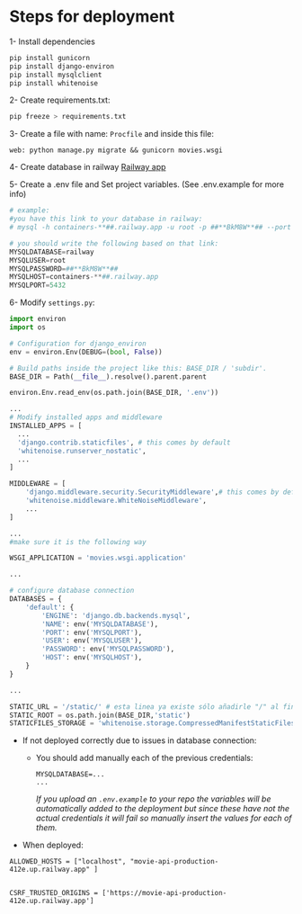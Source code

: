 # Steps for deployment

1- Install dependencies

```bash
pip install gunicorn
pip install django-environ
pip install mysqlclient
pip install whitenoise
```

2- Create requirements.txt:
```bash
pip freeze > requirements.txt
```

3- Create a file with name: `Procfile` and inside this file:

```
web: python manage.py migrate && gunicorn movies.wsgi
```

4- Create database in railway
[Railway app](http://railway.app)

5- Create a .env file and Set project variables. (See .env.example for more info)
```python
# example:
#you have this link to your database in railway:
# mysql -h containers-**##.railway.app -u root -p ##**BkM8W**## --port 5432 --protocol=TCP railway

# you should write the following based on that link:
MYSQLDATABASE=railway
MYSQLUSER=root
MYSQLPASSWORD=##**BkM8W**##
MYSQLHOST=containers-**##.railway.app
MYSQLPORT=5432
```

6- Modify `settings.py`:
```python
import environ
import os

# Configuration for django_environ
env = environ.Env(DEBUG=(bool, False))

# Build paths inside the project like this: BASE_DIR / 'subdir'.
BASE_DIR = Path(__file__).resolve().parent.parent

environ.Env.read_env(os.path.join(BASE_DIR, '.env'))

...
# Modify installed apps and middleware
INSTALLED_APPS = [
  ...
  'django.contrib.staticfiles', # this comes by default
  'whitenoise.runserver_nostatic',
  ...
]

MIDDLEWARE = [
    'django.middleware.security.SecurityMiddleware',# this comes by default
    'whitenoise.middleware.WhiteNoiseMiddleware',
    ...
]

...
#make sure it is the following way

WSGI_APPLICATION = 'movies.wsgi.application'

...

# configure database connection
DATABASES = {
    'default': {
        'ENGINE': 'django.db.backends.mysql',
        'NAME': env('MYSQLDATABASE'),
        'PORT': env('MYSQLPORT'),
        'USER': env('MYSQLUSER'),
        'PASSWORD': env('MYSQLPASSWORD'),
        'HOST': env('MYSQLHOST'),
    }
}

...

STATIC_URL = '/static/' # esta linea ya existe sólo añadirle "/" al final
STATIC_ROOT = os.path.join(BASE_DIR,'static')
STATICFILES_STORAGE = 'whitenoise.storage.CompressedManifestStaticFilesStorage'

```

- If not deployed correctly due to issues in database connection:
  - You should add manually each of the previous credentials:
    ```
    MYSQLDATABASE=...
    ...
    ```
    _If you upload an `.env.example` to your repo the variables will be automatically added to the deployment but since these have not the actual credentials it will fail so manually insert the values for each of them._
  
- When deployed:
```
ALLOWED_HOSTS = ["localhost", "movie-api-production-412e.up.railway.app" ]


CSRF_TRUSTED_ORIGINS = ['https://movie-api-production-412e.up.railway.app']
```